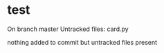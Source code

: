 # test
On branch master
Untracked files:
	card.py

nothing added to commit but untracked files present
